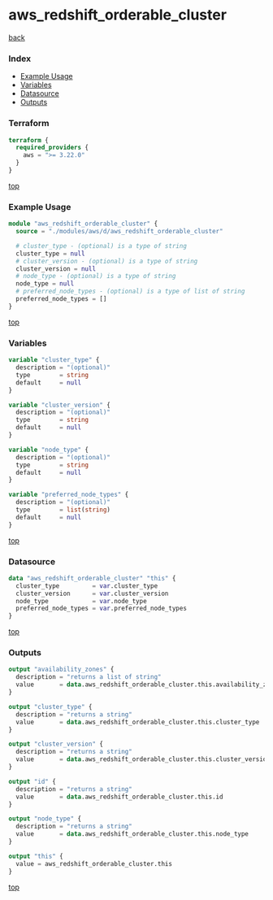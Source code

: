 # aws_redshift_orderable_cluster

[back](../aws.md)

### Index

- [Example Usage](#example-usage)
- [Variables](#variables)
- [Datasource](#datasource)
- [Outputs](#outputs)

### Terraform

```terraform
terraform {
  required_providers {
    aws = ">= 3.22.0"
  }
}
```

[top](#index)

### Example Usage

```terraform
module "aws_redshift_orderable_cluster" {
  source = "./modules/aws/d/aws_redshift_orderable_cluster"

  # cluster_type - (optional) is a type of string
  cluster_type = null
  # cluster_version - (optional) is a type of string
  cluster_version = null
  # node_type - (optional) is a type of string
  node_type = null
  # preferred_node_types - (optional) is a type of list of string
  preferred_node_types = []
}
```

[top](#index)

### Variables

```terraform
variable "cluster_type" {
  description = "(optional)"
  type        = string
  default     = null
}

variable "cluster_version" {
  description = "(optional)"
  type        = string
  default     = null
}

variable "node_type" {
  description = "(optional)"
  type        = string
  default     = null
}

variable "preferred_node_types" {
  description = "(optional)"
  type        = list(string)
  default     = null
}
```

[top](#index)

### Datasource

```terraform
data "aws_redshift_orderable_cluster" "this" {
  cluster_type         = var.cluster_type
  cluster_version      = var.cluster_version
  node_type            = var.node_type
  preferred_node_types = var.preferred_node_types
}
```

[top](#index)

### Outputs

```terraform
output "availability_zones" {
  description = "returns a list of string"
  value       = data.aws_redshift_orderable_cluster.this.availability_zones
}

output "cluster_type" {
  description = "returns a string"
  value       = data.aws_redshift_orderable_cluster.this.cluster_type
}

output "cluster_version" {
  description = "returns a string"
  value       = data.aws_redshift_orderable_cluster.this.cluster_version
}

output "id" {
  description = "returns a string"
  value       = data.aws_redshift_orderable_cluster.this.id
}

output "node_type" {
  description = "returns a string"
  value       = data.aws_redshift_orderable_cluster.this.node_type
}

output "this" {
  value = aws_redshift_orderable_cluster.this
}
```

[top](#index)